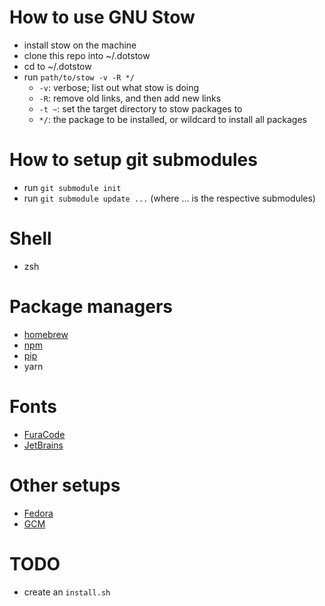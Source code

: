 # How to use GNU Stow
- install stow on the machine
- clone this repo into ~/.dotstow
- cd to ~/.dotstow
- run `path/to/stow -v -R */`
    - `-v`: verbose; list out what stow is doing
    - `-R`: remove old links, and then add new links
    - `-t ~`: set the target directory to stow packages to
    - `*/`: the package to be installed, or wildcard to install all packages

# How to setup git submodules
- run `git submodule init`
- run `git submodule update ...` (where ... is the respective submodules)

# Shell
- zsh

# Package managers
- [homebrew](docs/homebrew-packages.md)
- [npm](docs/npm-packages.md)
- [pip](docs/pip-packages.md)
- yarn

# Fonts
- [FuraCode](fonts/FuraCode)
- [JetBrains](fonts/JetBrains)

# Other setups
- [Fedora](docs/fedora-setup.md)
- [GCM](docs/gcm-setup.md)

# TODO
- create an `install.sh`

